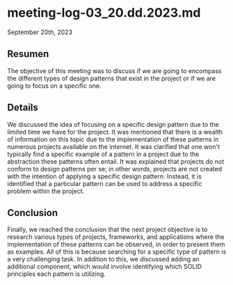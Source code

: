 # meeting-log-03_20.dd.2023.md

September 20th, 2023

## Resumen

The objective of this meeting was to discuss if we are going to encompass the different types of design patterns that exist in the project or if we are going to focus on a specific one.

## Details

We discussed the idea of focusing on a specific design pattern due to the limited time we have for the project. It was mentioned that there is a wealth of information on this topic due to the implementation of these patterns in numerous projects available on the internet. It was clarified that one won't typically find a specific example of a pattern in a project due to the abstraction these patterns often entail. It was explained that projects do not conform to design patterns per se; in other words, projects are not created with the intention of applying a specific design pattern. Instead, it is identified that a particular pattern can be used to address a specific problem within the project.

## Conclusion

Finally, we reached the conclusion that the next project objective is to research various types of projects, frameworks, and applications where the implementation of these patterns can be observed, in order to present them as examples. All of this is because searching for a specific type of pattern is a very challenging task.
In addition to this, we discussed adding an additional component, which would involve identifying which SOLID principles each pattern is utilizing.
